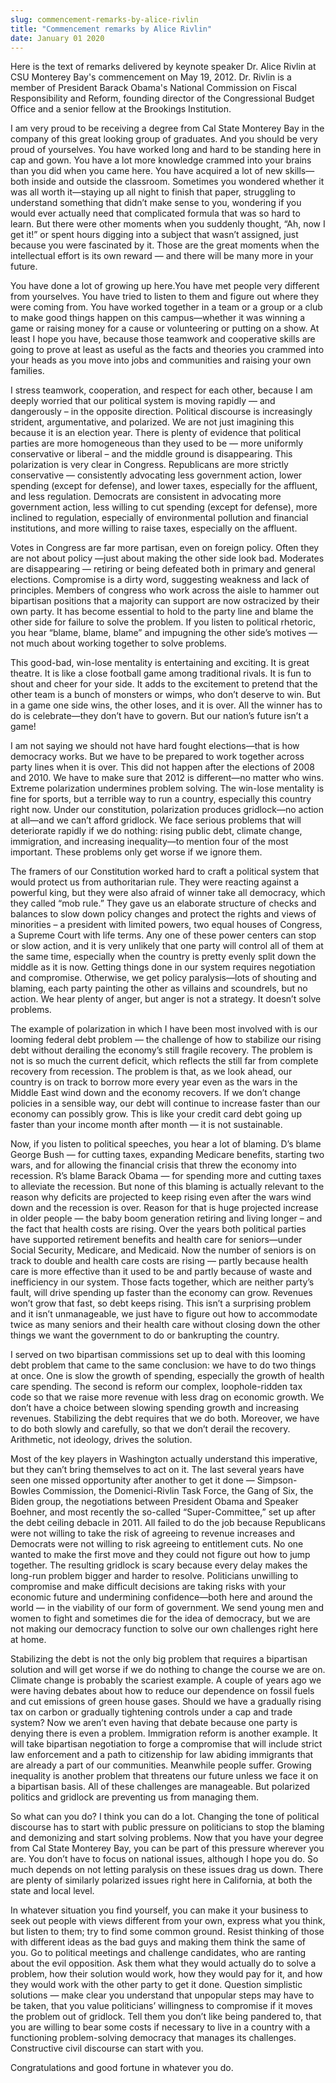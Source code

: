 ```yaml
---
slug: commencement-remarks-by-alice-rivlin
title: "Commencement remarks by Alice Rivlin"
date: January 01 2020
---
```


<p>Here is the text of remarks delivered by keynote speaker Dr. Alice Rivlin at CSU Monterey Bay's commencement on May 19, 2012. Dr. Rivlin is a member of President Barack Obama's National Commission on Fiscal Responsibility and Reform, founding director of the Congressional Budget Office and a senior fellow at the Brookings Institution.
</p><p>I am very proud to be receiving a degree from Cal State Monterey Bay in the company of this great looking group of graduates. And you should be very proud of yourselves. You have worked long and hard to be standing here in cap and gown. You have a lot more knowledge crammed into your brains than you did when you came here. You have acquired a lot of new skills—both inside and outside the classroom. Sometimes you wondered whether it was all worth it—staying up all night to finish that paper, struggling to understand something that didn’t make sense to you, wondering if you would ever actually need that complicated formula that was so hard to learn. But there were other moments when you suddenly thought, “Ah, now I get it!” or spent hours digging into a subject that wasn’t assigned, just because you were fascinated by it. Those are the great moments when the intellectual effort is its own reward — and there will be many more in your future.
</p><p>You have done a lot of growing up here.You have met people very different from yourselves. You have tried to listen to them and figure out where they were coming from. You have worked together in a team or a group or a club to make good things happen on this campus—whether it was winning a game or raising money for a cause or volunteering or putting on a show. At least I hope you have, because those teamwork and cooperative skills are going to prove at least as useful as the facts and theories you crammed into your heads as you move into jobs and communities and raising your own families.
</p><p>I stress teamwork, cooperation, and respect for each other, because I am deeply worried that our political system is moving rapidly — and dangerously – in the opposite direction. Political discourse is increasingly strident, argumentative, and polarized. We are not just imagining this because it is an election year. There is plenty of evidence that political parties are more homogeneous than they used to be — more uniformly conservative or liberal – and the middle ground is disappearing. This polarization is very clear in Congress. Republicans are more strictly conservative — consistently advocating less government action, lower spending (except for defense), and lower taxes, especially for the affluent, and less regulation. Democrats are consistent in advocating more government action, less willing to cut spending (except for defense), more inclined to regulation, especially of environmental pollution and financial institutions, and more willing to raise taxes, especially on the affluent.
</p><p>Votes in Congress are far more partisan, even on foreign policy. Often they are not about policy —just about making the other side look bad. Moderates are disappearing — retiring or being defeated both in primary and general elections. Compromise is a dirty word, suggesting weakness and lack of principles. Members of congress who work across the aisle to hammer out bipartisan positions that a majority can support are now ostracized by their own party. It has become essential to hold to the party line and blame the other side for failure to solve the problem. If you listen to political rhetoric, you hear “blame, blame, blame” and impugning the other side’s motives — not much about working together to solve problems.
</p><p>This good-bad, win-lose mentality is entertaining and exciting. It is great theatre. It is like a close football game among traditional rivals. It is fun to shout and cheer for your side. It adds to the excitement to pretend that the other team is a bunch of monsters or wimps, who don’t deserve to win. But in a game one side wins, the other loses, and it is over. All the winner has to do is celebrate—they don’t have to govern. But our nation’s future isn’t a game!
</p><p>I am not saying we should not have hard fought elections—that is how democracy works. But we have to be prepared to work together across party lines when it is over. This did not happen after the elections of 2008 and 2010. We have to make sure that 2012 is different—no matter who wins. Extreme polarization undermines problem solving. The win-lose mentality is fine for sports, but a terrible way to run a country, especially this country right now. Under our constitution, polarization produces gridlock—no action at all—and we can’t afford gridlock. We face serious problems that will deteriorate rapidly if we do nothing: rising public debt, climate change, immigration, and increasing inequality—to mention four of the most important. These problems only get worse if we ignore them.
</p><p>The framers of our Constitution worked hard to craft a political system that would protect us from authoritarian rule. They were reacting against a powerful king, but they were also afraid of winner take all democracy, which they called “mob rule.” They gave us an elaborate structure of checks and balances to slow down policy changes and protect the rights and views of minorities – a president with limited powers, two equal houses of Congress, a Supreme Court with life terms. Any one of these power centers can stop or slow action, and it is very unlikely that one party will control all of them at the same time, especially when the country is pretty evenly split down the middle as it is now. Getting things done in our system requires negotiation and compromise. Otherwise, we get policy paralysis—lots of shouting and blaming, each party painting the other as villains and scoundrels, but no action. We hear plenty of anger, but anger is not a strategy. It doesn’t solve problems.
</p><p>The example of polarization in which I have been most involved with is our looming federal debt problem — the challenge of how to stabilize our rising debt without derailing the economy’s still fragile recovery. The problem is not is so much the current deficit, which reflects the still far from complete recovery from recession. The problem is that, as we look ahead, our country is on track to borrow more every year even as the wars in the Middle East wind down and the economy recovers. If we don’t change policies in a sensible way, our debt will continue to increase faster than our economy can possibly grow. This is like your credit card debt going up faster than your income month after month — it is not sustainable.
</p><p>Now, if you listen to political speeches, you hear a lot of blaming. D’s blame George Bush — for cutting taxes, expanding Medicare benefits, starting two wars, and for allowing the financial crisis that threw the economy into recession. R’s blame Barack Obama — for spending more and cutting taxes to alleviate the recession. But none of this blaming is actually relevant to the reason why deficits are projected to keep rising even after the wars wind down and the recession is over. Reason for that is huge projected increase in older people — the baby boom generation retiring and living longer – and the fact that health costs are rising. Over the years both political parties have supported retirement benefits and health care for seniors—under Social Security, Medicare, and Medicaid. Now the number of seniors is on track to double and health care costs are rising — partly because health care is more effective than it used to be and partly because of waste and inefficiency in our system. Those facts together, which are neither party’s fault, will drive spending up faster than the economy can grow. Revenues won’t grow that fast, so debt keeps rising. This isn’t a surprising problem and it isn’t unmanageable, we just have to figure out how to accommodate twice as many seniors and their health care without closing down the other things we want the government to do or bankrupting the country.
</p><p>I served on two bipartisan commissions set up to deal with this looming debt problem that came to the same conclusion: we have to do two things at once. One is slow the growth of spending, especially the growth of health care spending. The second is reform our complex, loophole-ridden tax code so that we raise more revenue with less drag on economic growth. We don’t have a choice between slowing spending growth and increasing revenues. Stabilizing the debt requires that we do both. Moreover, we have to do both slowly and carefully, so that we don’t derail the recovery. Arithmetic, not ideology, drives the solution.
</p><p>Most of the key players in Washington actually understand this imperative, but they can’t bring themselves to act on it. The last several years have seen one missed opportunity after another to get it done — Simpson-Bowles Commission, the Domenici-Rivlin Task Force, the Gang of Six, the Biden group, the negotiations between President Obama and Speaker Boehner, and most recently the so-called “Super-Committee,” set up after the debt ceiling debacle in 2011. All failed to do the job because Republicans were not willing to take the risk of agreeing to revenue increases and Democrats were not willing to risk agreeing to entitlement cuts. No one wanted to make the first move and they could not figure out how to jump together. The resulting gridlock is scary because every delay makes the long-run problem bigger and harder to resolve. Politicians unwilling to compromise and make difficult decisions are taking risks with your economic future and undermining confidence—both here and around the world — in the viability of our form of government. We send young men and women to fight and sometimes die for the idea of democracy, but we are not making our democracy function to solve our own challenges right here at home.
</p><p>Stabilizing the debt is not the only big problem that requires a bipartisan solution and will get worse if we do nothing to change the course we are on. Climate change is probably the scariest example. A couple of years ago we were having debates about how to reduce our dependence on fossil fuels and cut emissions of green house gases. Should we have a gradually rising tax on carbon or gradually tightening controls under a cap and trade system? Now we aren’t even having that debate because one party is denying there is even a problem. Immigration reform is another example. It will take bipartisan negotiation to forge a compromise that will include strict law enforcement and a path to citizenship for law abiding immigrants that are already a part of our communities. Meanwhile people suffer. Growing inequality is another problem that threatens our future unless we face it on a bipartisan basis. All of these challenges are manageable. But polarized politics and gridlock are preventing us from managing them.
</p><p>So what can you do? I think you can do a lot. Changing the tone of political discourse has to start with public pressure on politicians to stop the blaming and demonizing and start solving problems. Now that you have your degree from Cal State Monterey Bay, you can be part of this pressure wherever you are. You don’t have to focus on national issues, although I hope you do. So much depends on not letting paralysis on these issues drag us down. There are plenty of similarly polarized issues right here in California, at both the state and local level.
</p><p>In whatever situation you find yourself, you can make it your business to seek out people with views different from your own, express what you think, but listen to them; try to find some common ground. Resist thinking of those with different ideas as the bad guys and making them think the same of you. Go to political meetings and challenge candidates, who are ranting about the evil opposition. Ask them what they would actually do to solve a problem, how their solution would work, how they would pay for it, and how they would work with the other party to get it done. Question simplistic solutions — make clear you understand that unpopular steps may have to be taken, that you value politicians’ willingness to compromise if it moves the problem out of gridlock. Tell them you don’t like being pandered to, that you are willing to bear some costs if necessary to live in a country with a functioning problem-solving democracy that manages its challenges. Constructive civil discourse can start with you.
</p><p>Congratulations and good fortune in whatever you do.  
</p>
